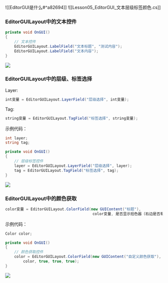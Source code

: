 ![[EditorGUI是什么#^a82694]]
![[Lesson05_EditorGUI_文本层级标签颜色.cs]]


### EditorGUILayout中的文本控件
```cs
private void OnGUI()
{
    // 文本控件
    EditorGUILayout.LabelField("文本标题", "测试内容");
    EditorGUILayout.LabelField("文本内容");
}
```

![](https://linwentao785293209.github.io/images/%E7%BC%96%E8%BE%91%E5%99%A8%E6%8B%93%E5%B1%95/Unity/%E5%8E%9F%E7%94%9F%E7%BC%96%E8%BE%91%E5%99%A8%E6%8B%93%E5%B1%95/01.%E5%8E%9F%E7%94%9F%E7%BC%96%E8%BE%91%E5%99%A8%E6%8B%93%E5%B1%95%E5%9F%BA%E7%A1%80%E7%9F%A5%E8%AF%86/5.EditorGUI-%E6%96%87%E6%9C%AC%E5%B1%82%E7%BA%A7%E6%A0%87%E7%AD%BE%E9%A2%9C%E8%89%B2/1.png)

### EditorGUILayout中的层级、标签选择
Layer:
```cs
int变量 = EditorGUILayout.LayerField("层级选择", int变量);
```

Tag:
```cs
string变量 = EditorGUILayout.TagField("标签选择", string变量);
```

示例代码：
```cs
int layer;
string tag;

private void OnGUI()
{
    // 层级标签控件
    layer = EditorGUILayout.LayerField("层级选择", layer);
    tag = EditorGUILayout.TagField("标签选择", tag);
}
```

![](https://linwentao785293209.github.io/images/%E7%BC%96%E8%BE%91%E5%99%A8%E6%8B%93%E5%B1%95/Unity/%E5%8E%9F%E7%94%9F%E7%BC%96%E8%BE%91%E5%99%A8%E6%8B%93%E5%B1%95/01.%E5%8E%9F%E7%94%9F%E7%BC%96%E8%BE%91%E5%99%A8%E6%8B%93%E5%B1%95%E5%9F%BA%E7%A1%80%E7%9F%A5%E8%AF%86/5.EditorGUI-%E6%96%87%E6%9C%AC%E5%B1%82%E7%BA%A7%E6%A0%87%E7%AD%BE%E9%A2%9C%E8%89%B2/2.png)

### EditorGUILayout中的颜色获取
```cs
color变量 = EditorGUILayout.ColorField(new GUIContent("标题"),
                                       color变量, 是否显示拾色器（右边是否有吸管吸颜色）, 是否显示透明度通道（设置透明度）, 是否支持HDR);
```

示例代码：
```cs
Color color;

private void OnGUI()
{
    // 颜色获取控件
    color = EditorGUILayout.ColorField(new GUIContent("自定义颜色获取"),
        color, true, true, true);
}
```

![](https://linwentao785293209.github.io/images/%E7%BC%96%E8%BE%91%E5%99%A8%E6%8B%93%E5%B1%95/Unity/%E5%8E%9F%E7%94%9F%E7%BC%96%E8%BE%91%E5%99%A8%E6%8B%93%E5%B1%95/01.%E5%8E%9F%E7%94%9F%E7%BC%96%E8%BE%91%E5%99%A8%E6%8B%93%E5%B1%95%E5%9F%BA%E7%A1%80%E7%9F%A5%E8%AF%86/5.EditorGUI-%E6%96%87%E6%9C%AC%E5%B1%82%E7%BA%A7%E6%A0%87%E7%AD%BE%E9%A2%9C%E8%89%B2/3.png)